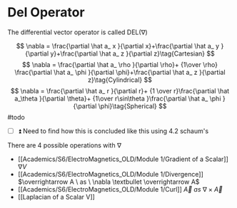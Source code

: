 # Del Operator

The differential vector operator is called DEL$(\nabla)$

$$
\nabla = \frac{\partial \hat a_ x }{\partial x}+\frac{\partial \hat a_ y }{\partial y}+\frac{\partial \hat a_ z }{\partial z}\tag{Cartesian}
$$
$$
\nabla = \frac{\partial \hat a_ \rho }{\partial \rho}+ {1\over \rho} \frac{\partial \hat a_ \phi }{\partial \phi}+\frac{\partial \hat a_ z }{\partial z}\tag{Cylindrical}
$$
$$
\nabla = \frac{\partial \hat a_ r }{\partial r}+ {1 \over r}\frac{\partial \hat a_\theta }{\partial \theta}+ {1\over r\sin\theta }\frac{\partial \hat a_ \phi }{\partial \phi}\tag{Spherical}
$$
#todo 
- [ ] ⏫  Need to find how this is concluded like this using 4.2 schaum's


There are 4 possible operations with $\nabla$
- [[Academics/S6/ElectroMagnetics_OLD/Module 1/Gradient of a Scalar]] $\nabla V$
- [[Academics/S6/ElectroMagnetics_OLD/Module 1/Divergence]] $\overrightarrow A \ as \  \nabla \textbullet \overrightarrow A$
- [[Academics/S6/ElectroMagnetics_OLD/Module 1/Curl]] $\overrightarrow A \ as \  \nabla \times \overrightarrow A$
- [[Laplacian of a Scalar V]]
